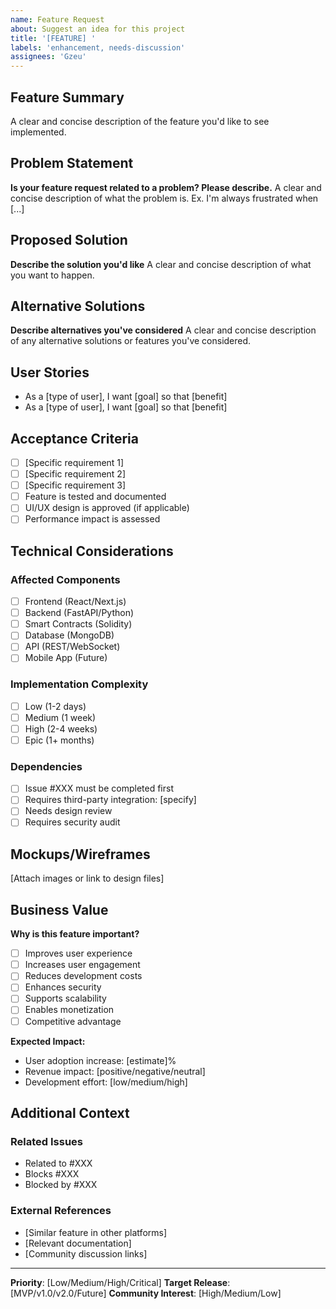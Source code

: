 ```yaml
---
name: Feature Request
about: Suggest an idea for this project
title: '[FEATURE] '
labels: 'enhancement, needs-discussion'
assignees: 'Gzeu'
---
```


## Feature Summary
A clear and concise description of the feature you'd like to see implemented.

## Problem Statement
**Is your feature request related to a problem? Please describe.**
A clear and concise description of what the problem is. Ex. I'm always frustrated when [...]

## Proposed Solution
**Describe the solution you'd like**
A clear and concise description of what you want to happen.

## Alternative Solutions
**Describe alternatives you've considered**
A clear and concise description of any alternative solutions or features you've considered.

## User Stories
<!-- Describe how users would interact with this feature -->
- As a [type of user], I want [goal] so that [benefit]
- As a [type of user], I want [goal] so that [benefit]

## Acceptance Criteria
<!-- What needs to be true for this feature to be considered complete? -->
- [ ] [Specific requirement 1]
- [ ] [Specific requirement 2]
- [ ] [Specific requirement 3]
- [ ] Feature is tested and documented
- [ ] UI/UX design is approved (if applicable)
- [ ] Performance impact is assessed

## Technical Considerations

### Affected Components
- [ ] Frontend (React/Next.js)
- [ ] Backend (FastAPI/Python)
- [ ] Smart Contracts (Solidity)
- [ ] Database (MongoDB)
- [ ] API (REST/WebSocket)
- [ ] Mobile App (Future)

### Implementation Complexity
- [ ] Low (1-2 days)
- [ ] Medium (1 week)
- [ ] High (2-4 weeks)
- [ ] Epic (1+ months)

### Dependencies
<!-- List any other features or issues this depends on -->
- [ ] Issue #XXX must be completed first
- [ ] Requires third-party integration: [specify]
- [ ] Needs design review
- [ ] Requires security audit

## Mockups/Wireframes
<!-- If applicable, add sketches, mockups, or wireframes to help explain your idea -->
[Attach images or link to design files]

## Business Value
**Why is this feature important?**
- [ ] Improves user experience
- [ ] Increases user engagement
- [ ] Reduces development costs
- [ ] Enhances security
- [ ] Supports scalability
- [ ] Enables monetization
- [ ] Competitive advantage

**Expected Impact:**
- User adoption increase: [estimate]%
- Revenue impact: [positive/negative/neutral]
- Development effort: [low/medium/high]

## Additional Context
<!-- Add any other context or screenshots about the feature request here -->

### Related Issues
- Related to #XXX
- Blocks #XXX
- Blocked by #XXX

### External References
- [Similar feature in other platforms]
- [Relevant documentation]
- [Community discussion links]

---

**Priority**: [Low/Medium/High/Critical]
**Target Release**: [MVP/v1.0/v2.0/Future]
**Community Interest**: [High/Medium/Low]